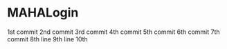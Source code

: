 
# MAHALogin
1st commit
2nd commit
3rd commit
4th commit
5th commit
6th commit
7th commit
8th line
9th line
10th


